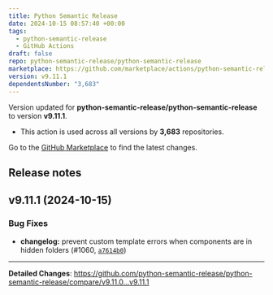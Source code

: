 ```yaml
---
title: Python Semantic Release
date: 2024-10-15 08:57:40 +00:00
tags:
  - python-semantic-release
  - GitHub Actions
draft: false
repo: python-semantic-release/python-semantic-release
marketplace: https://github.com/marketplace/actions/python-semantic-release
version: v9.11.1
dependentsNumber: "3,683"
---
```



Version updated for **python-semantic-release/python-semantic-release** to version **v9.11.1**.
- This action is used across all versions by **3,683** repositories.

Go to the [GitHub Marketplace](https://github.com/marketplace/actions/python-semantic-release) to find the latest changes.

## Release notes

## v9.11.1 (2024-10-15)

### Bug Fixes

- **changelog:** prevent custom template errors when components are in hidden folders (#1060, [`a7614b0`](https://github.com/python-semantic-release/python-semantic-release/commit/a7614b0db8ce791e4252209e66f42b5b5275dffd))

---

**Detailed Changes**: https://github.com/python-semantic-release/python-semantic-release/compare/v9.11.0...v9.11.1
